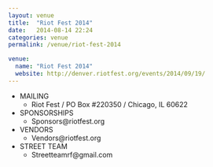 ```yaml
---
layout: venue 
title:  "Riot Fest 2014"
date:   2014-08-14 22:24
categories: venue
permalink: /venue/riot-fest-2014

venue:
  name: "Riot Fest 2014"
  website: http://denver.riotfest.org/events/2014/09/19/
---
```

<ul>
<li>MAILING<ul><li>Riot Fest / PO Box #220350 / Chicago, IL 60622</li></ul></li>
<li>SPONSORSHIPS<ul><li>Sponsors@riotfest.org</li></ul></li>
<li>VENDORS<ul><li>Vendors@riotfest.org</li></ul></li>
<li>STREET TEAM<ul><li>Streetteamrf@gmail.com</li></ul></li>
</ul>
